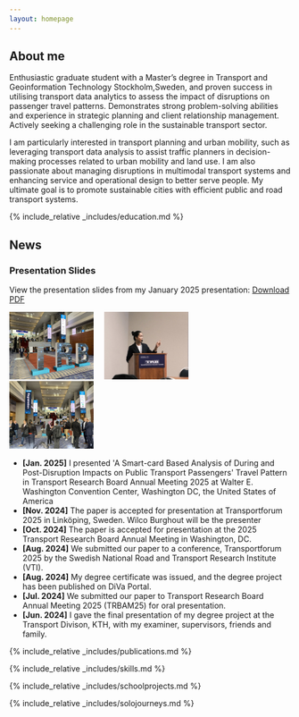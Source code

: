 ```yaml
---
layout: homepage
---
```


## About me

Enthusiastic graduate student with a Master’s degree in Transport and Geoinformation Technology Stockholm,Sweden, and proven success in utilising transport data analytics to assess the impact of disruptions on passenger travel patterns. Demonstrates strong problem-solving abilities and experience in strategic planning and client relationship management. Actively seeking a challenging role in the sustainable transport sector. 

I am particularly interested in transport planning and urban mobility, such as leveraging transport data analysis to assist traffic planners in decision-making processes related to urban mobility and land use. I am also passionate about managing disruptions in multimodal transport systems and enhancing service and operational design to better serve people. My ultimate goal is to promote sustainable cities with efficient public and road transport systems.        

{% include_relative _includes/education.md %}

## News

<h3>Presentation Slides</h3>
<p>View the presentation slides from my January 2025 presentation: <a href="assets/NuttaTRBAM-1525-01953">Download PDF</a></p>

<div class="news-photos">
  <img src="assets/img/TRB1.jpg" alt="The TRB People" style="width:30%; margin-right: 15px;">
  <img src="assets/img/TRB2.jpg" alt="Me The Presenter" style="width:30%; margin-right: 15px;">
  <img src="assets/img/TRB3.jpg" alt="The Creativity" style="width:30%; margin-right: 15px;">
</div>

- **[Jan. 2025]** I presented 'A Smart-card Based Analysis of During and Post-Disruption Impacts on Public Transport Passengers' Travel Pattern in Transport Research Board Annual Meeting 2025 at Walter E. Washington Convention Center, Washington DC, the United States of America 
- **[Nov. 2024]** The paper is accepted for presentation at Transportforum 2025 in Linköping, Sweden. Wilco Burghout will be the presenter
- **[Oct. 2024]** The paper is accepted for presentation at the 2025 Transport Research Board Annual Meeting in Washington, DC.
- **[Aug. 2024]** We submitted our paper to a conference, Transportforum 2025 by the Swedish National Road and Transport Research Institute (VTI).
- **[Aug. 2024]** My degree certificate was issued, and the degree project has been published on DiVa Portal.
- **[Jul. 2024]** We submitted our paper to Transport Research Board Annual Meeting 2025 (TRBAM25) for oral presentation.
- **[Jun. 2024]** I gave the final presentation of my degree project at the Transport Divison, KTH, with my examiner, supervisors, friends and family.

{% include_relative _includes/publications.md %}

{% include_relative _includes/skills.md %}

{% include_relative _includes/schoolprojects.md %}

{% include_relative _includes/solojourneys.md %}
